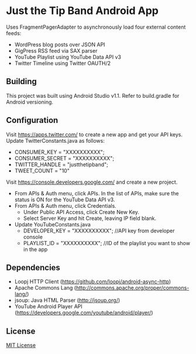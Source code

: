 # Just the Tip Band Android App

Uses FragmentPagerAdapter to asynchronously load four external content feeds:

+ WordPress blog posts over JSON API
+ GigPress RSS feed via SAX parser
+ YouTube Playlist using YouTube Data API v3
+ Twitter Timeline using Twitter OAUTH/2

## Building

This project was built using Android Studio v1.1. Refer to build.gradle for Android versioning.

## Configuration

Visit https://apps.twitter.com/ to create a new app and get your API keys. Update TwitterConstants.java as follows:

+ CONSUMER_KEY = "XXXXXXXXXX";
+ CONSUMER_SECRET = "XXXXXXXXXX";
+ TWITTER_HANDLE = "justthetipband";
+ TWEET_COUNT = "10"

Visit https://console.developers.google.com/ and create a new project.

+ From APIs & Auth menu, click APIs. In the list of APIs, make sure the status is ON for the YouTube Data API v3.
+ From APIs & Auth menu, click Credentials.
	+ Under Public API Access, click Create New Key.
	+ Select Server Key and hit Create, leaving IP field blank.
+ Update YouTubeConstants.java
	+ DEVELOPER_KEY = "XXXXXXXXXX"; //API key from developer console
	+ PLAYLIST_ID = "XXXXXXXXXX"; //ID of the playlist you want to show in the app

## Dependencies

+ Loopj HTTP Client (https://github.com/loopj/android-async-http)
+ Apache Commons Lang (http://commons.apache.org/proper/commons-lang/)
+ jsoup: Java HTML Parser (http://jsoup.org/)
+ YouTube Android Player API (https://developers.google.com/youtube/android/player/)

## License

[MIT License](http://opensource.org/licenses/MIT)